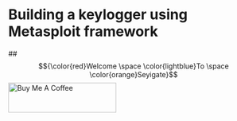 # Building a keylogger using Metasploit framework
##$${\color{red}Welcome \space \color{lightblue}To \space \color{orange}Seyigate}$$
<a href="https://www.buymeacoffee.com/seyiphysica" target="_blank"><img src="https://cdn.buymeacoffee.com/buttons/v2/default-yellow.png" alt="Buy Me A Coffee" style="height: 60px !important;width: 217px !important;" ></a>

